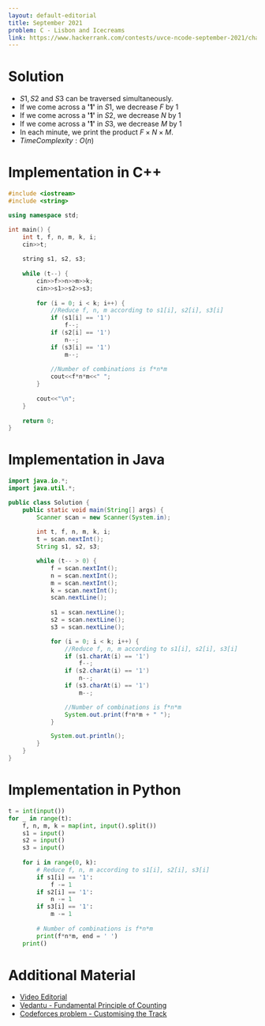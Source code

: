 ```yaml
---
layout: default-editorial
title: September 2021
problem: C - Lisbon and Icecreams
link: https://www.hackerrank.com/contests/uvce-ncode-september-2021/challenges/c-lisbon-and-ice-creams
---
```

# Solution

- $S1, S2$ and $S3$ can be traversed simultaneously.
- If we come across a **'1'** in $S1$, we decrease $F$ by $1$
- If we come across a **'1'** in $S2$, we decrease $N$ by $1$
- If we come across a **'1'** in $S3$, we decrease $M$ by $1$
- In each minute, we print the product $F \times N \times M$.
- $Time Complexity: O(n)$

$$$$

# Implementation in C++

```cpp
#include <iostream>
#include <string>

using namespace std;

int main() {
    int t, f, n, m, k, i;
    cin>>t;
    
    string s1, s2, s3;
    
    while (t--) {
        cin>>f>>n>>m>>k;
        cin>>s1>>s2>>s3;
        
        for (i = 0; i < k; i++) {
            //Reduce f, n, m according to s1[i], s2[i], s3[i]
            if (s1[i] == '1')
                f--;
            if (s2[i] == '1')
                n--;
            if (s3[i] == '1')
                m--;
            
            //Number of combinations is f*n*m
            cout<<f*n*m<<" ";
        }
        
        cout<<"\n";
    }
    
    return 0;
}
```

$$$$

# Implementation in Java

```java
import java.io.*;
import java.util.*;

public class Solution {
    public static void main(String[] args) {
        Scanner scan = new Scanner(System.in);
        
        int t, f, n, m, k, i;
        t = scan.nextInt();
        String s1, s2, s3;

        while (t-- > 0) {
            f = scan.nextInt();
            n = scan.nextInt();
            m = scan.nextInt();
            k = scan.nextInt();
            scan.nextLine();
            
            s1 = scan.nextLine();
            s2 = scan.nextLine();
            s3 = scan.nextLine();

            for (i = 0; i < k; i++) {
                //Reduce f, n, m according to s1[i], s2[i], s3[i]
                if (s1.charAt(i) == '1')
                    f--;
                if (s2.charAt(i) == '1')
                    n--;
                if (s3.charAt(i) == '1')
                    m--;

                //Number of combinations is f*n*m
                System.out.print(f*n*m + " ");
            }

            System.out.println();
        }
    }
}
```

$$$$

# Implementation in Python

```python
t = int(input())
for _ in range(t):
    f, n, m, k = map(int, input().split())
    s1 = input()
    s2 = input()
    s3 = input()
    
    for i in range(0, k):
        # Reduce f, n, m according to s1[i], s2[i], s3[i]
        if s1[i] == '1':
            f -= 1
        if s2[i] == '1':
            n -= 1
        if s3[i] == '1':
            m -= 1
            
        # Number of combinations is f*n*m
        print(f*n*m, end = ' ')
    print()
```

$$$$

# Additional Material

- [Video Editorial](https://www.youtube.com/watch?v=WHoSEYlC6YQ)
- [Vedantu - Fundamental Principle of Counting](https://www.vedantu.com/maths/fundamental-principle-of-counting)
- [Codeforces problem - Customising the Track](https://codeforces.com/contest/1543/problem/B)
